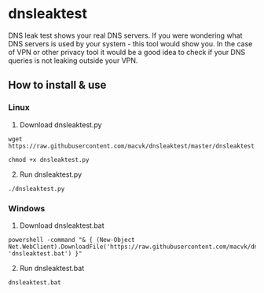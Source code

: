 # dnsleaktest
DNS leak test shows your real DNS servers. If you were wondering what DNS servers is used by your system - this tool would show you. 
In the case of VPN or other privacy tool it would be a good idea to check if your DNS queries is not leaking outside your VPN.
                                                                                                           
## How to install & use                                                                                  

### Linux

1. Download dnsleaktest.py
```
wget https://raw.githubusercontent.com/macvk/dnsleaktest/master/dnsleaktest.py
```

```
chmod +x dnsleaktest.py
```

2. Run dnsleaktest.py
```
./dnsleaktest.py
```

### Windows

1. Download dnsleaktest.bat

```
powershell -command "& { (New-Object Net.WebClient).DownloadFile('https://raw.githubusercontent.com/macvk/dnsleaktest/master/dnsleaktest.bat', 'dnsleaktest.bat') }"
```

2. Run dnsleaktest.bat
```
dnsleaktest.bat
```